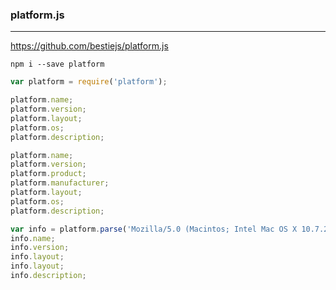 ### platform.js
---
https://github.com/bestiejs/platform.js

```
npm i --save platform

```

```js
var platform = require('platform');

platform.name;
platform.version;
platform.layout;
platform.os;
platform.description;

platform.name;
platform.version;
platform.product;
platform.manufacturer;
platform.layout;
platform.os;
platform.description;

var info = platform.parse('Mozilla/5.0 (Macintos; Intel Mac OS X 10.7.2; en; rv:2.0) Gecko/20100101 Firefox/4.0 Opera 11.52');
info.name;
info.version;
info.layout;
info.layout;
info.description;
```

```
```

